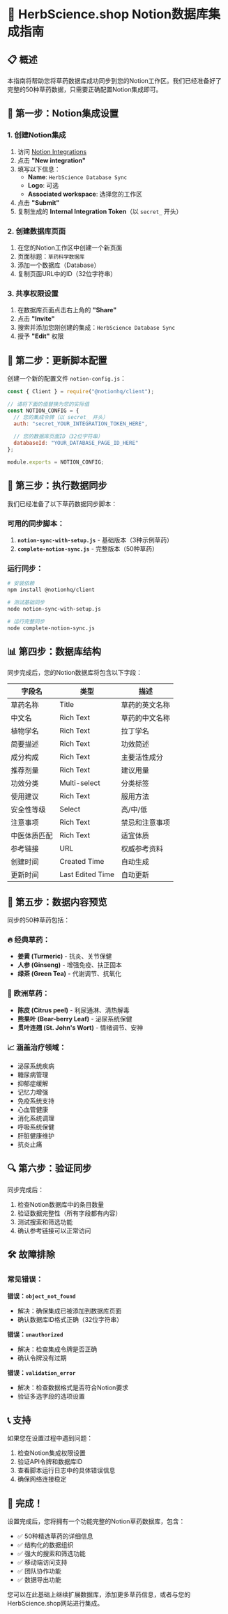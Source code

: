 # 🌿 HerbScience.shop Notion数据库集成指南

## 📋 概述
本指南将帮助您将草药数据库成功同步到您的Notion工作区。我们已经准备好了完整的50种草药数据，只需要正确配置Notion集成即可。

## 🚀 第一步：Notion集成设置

### 1. 创建Notion集成
1. 访问 [Notion Integrations](https://www.notion.so/my-integrations)
2. 点击 **"New integration"**
3. 填写以下信息：
   - **Name**: `HerbScience Database Sync`
   - **Logo**: 可选
   - **Associated workspace**: 选择您的工作区
4. 点击 **"Submit"**
5. 复制生成的 **Internal Integration Token**（以 `secret_` 开头）

### 2. 创建数据库页面
1. 在您的Notion工作区中创建一个新页面
2. 页面标题：`草药科学数据库`
3. 添加一个数据库（Database）
4. 复制页面URL中的ID（32位字符串）

### 3. 共享权限设置
1. 在数据库页面点击右上角的 **"Share"**
2. 点击 **"Invite"**
3. 搜索并添加您刚创建的集成：`HerbScience Database Sync`
4. 授予 **"Edit"** 权限

## 🔧 第二步：更新脚本配置

创建一个新的配置文件 `notion-config.js`：

```javascript
const { Client } = require("@notionhq/client");

// 请将下面的值替换为您的实际值
const NOTION_CONFIG = {
  // 您的集成令牌（以 secret_ 开头）
  auth: "secret_YOUR_INTEGRATION_TOKEN_HERE",
  
  // 您的数据库页面ID（32位字符串）
  databaseId: "YOUR_DATABASE_PAGE_ID_HERE"
};

module.exports = NOTION_CONFIG;
```

## 🌿 第三步：执行数据同步

我们已经准备了以下草药数据同步脚本：

### 可用的同步脚本：
1. **`notion-sync-with-setup.js`** - 基础版本（3种示例草药）
2. **`complete-notion-sync.js`** - 完整版本（50种草药）

### 运行同步：
```bash
# 安装依赖
npm install @notionhq/client

# 测试基础同步
node notion-sync-with-setup.js

# 运行完整同步
node complete-notion-sync.js
```

## 📊 第四步：数据库结构

同步完成后，您的Notion数据库将包含以下字段：

| 字段名 | 类型 | 描述 |
|--------|------|------|
| 草药名称 | Title | 草药的英文名称 |
| 中文名 | Rich Text | 草药的中文名称 |
| 植物学名 | Rich Text | 拉丁学名 |
| 简要描述 | Rich Text | 功效简述 |
| 成分构成 | Rich Text | 主要活性成分 |
| 推荐剂量 | Rich Text | 建议用量 |
| 功效分类 | Multi-select | 分类标签 |
| 使用建议 | Rich Text | 服用方法 |
| 安全性等级 | Select | 高/中/低 |
| 注意事项 | Rich Text | 禁忌和注意事项 |
| 中医体质匹配 | Rich Text | 适宜体质 |
| 参考链接 | URL | 权威参考资料 |
| 创建时间 | Created Time | 自动生成 |
| 更新时间 | Last Edited Time | 自动更新 |

## 🎯 第五步：数据内容预览

同步的50种草药包括：

### 🔥 经典草药：
- **姜黄 (Turmeric)** - 抗炎、关节保健
- **人参 (Ginseng)** - 增强免疫、扶正固本
- **绿茶 (Green Tea)** - 代谢调节、抗氧化

### 🌿 欧洲草药：
- **陈皮 (Citrus peel)** - 利尿通淋、清热解毒
- **熊果叶 (Bear-berry Leaf)** - 泌尿系统保健
- **贯叶连翘 (St. John's Wort)** - 情绪调节、安神

### 📈 涵盖治疗领域：
- 泌尿系统疾病
- 糖尿病管理
- 抑郁症缓解
- 记忆力增强
- 免疫系统支持
- 心血管健康
- 消化系统调理
- 呼吸系统保健
- 肝脏健康维护
- 抗炎止痛

## 🔍 第六步：验证同步

同步完成后：

1. 检查Notion数据库中的条目数量
2. 验证数据完整性（所有字段都有内容）
3. 测试搜索和筛选功能
4. 确认参考链接可以正常访问

## 🛠 故障排除

### 常见错误：

**错误：`object_not_found`**
- 解决：确保集成已被添加到数据库页面
- 确认数据库ID格式正确（32位字符串）

**错误：`unauthorized`**
- 解决：检查集成令牌是否正确
- 确认令牌没有过期

**错误：`validation_error`**
- 解决：检查数据格式是否符合Notion要求
- 验证多选字段的选项设置

## 📞 支持

如果您在设置过程中遇到问题：

1. 检查Notion集成权限设置
2. 验证API令牌和数据库ID
3. 查看脚本运行日志中的具体错误信息
4. 确保网络连接稳定

## 🎉 完成！

设置完成后，您将拥有一个功能完整的Notion草药数据库，包含：

- ✅ 50种精选草药的详细信息
- ✅ 结构化的数据组织
- ✅ 强大的搜索和筛选功能
- ✅ 移动端访问支持
- ✅ 团队协作功能
- ✅ 数据导出功能

您可以在此基础上继续扩展数据库，添加更多草药信息，或者与您的HerbScience.shop网站进行集成。 